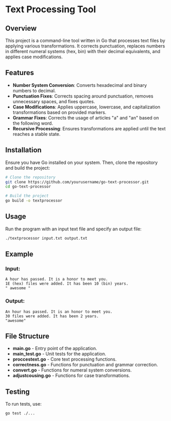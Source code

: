 # Text Processing Tool

## Overview
This project is a command-line tool written in Go that processes text files by applying various transformations. It corrects punctuation, replaces numbers in different numeral systems (hex, bin) with their decimal equivalents, and applies case modifications.

## Features
- **Number System Conversion**: Converts hexadecimal and binary numbers to decimal.
- **Punctuation Fixes**: Corrects spacing around punctuation, removes unnecessary spaces, and fixes quotes.
- **Case Modifications**: Applies uppercase, lowercase, and capitalization transformations based on provided markers.
- **Grammar Fixes**: Corrects the usage of articles "a" and "an" based on the following word.
- **Recursive Processing**: Ensures transformations are applied until the text reaches a stable state.

## Installation
Ensure you have Go installed on your system. Then, clone the repository and build the project:

```sh
# Clone the repository
git clone https://github.com/yourusername/go-text-processor.git
cd go-text-processor

# Build the project
go build -o textprocessor
```

## Usage
Run the program with an input text file and specify an output file:

```sh
./textprocessor input.txt output.txt
```

## Example
### Input:
```
A hour has passed. It is a honor to meet you.
1E (hex) files were added. It has been 10 (bin) years.
" awesome "
```

### Output:
```
An hour has passed. It is an honor to meet you.
30 files were added. It has been 2 years.
"awesome"
```

## File Structure
- **main.go** - Entry point of the application.
- **main_test.go** - Unit tests for the application.
- **proccestext.go** - Core text processing functions.
- **correctness.go** - Functions for punctuation and grammar correction.
- **convert.go** - Functions for numeral system conversions.
- **adjustcousing.go** - Functions for case transformations.

## Testing
To run tests, use:
```sh
go test ./...
```

